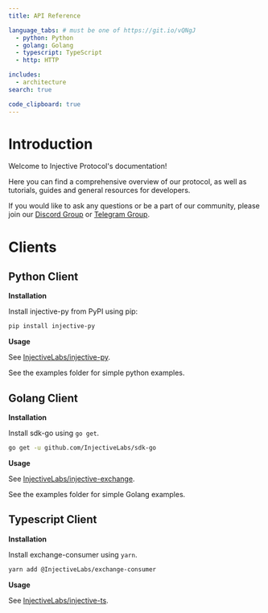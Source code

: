 ```yaml
---
title: API Reference

language_tabs: # must be one of https://git.io/vQNgJ
  - python: Python
  - golang: Golang
  - typescript: TypeScript
  - http: HTTP

includes:
  - architecture
search: true

code_clipboard: true
---
```


# Introduction

Welcome to Injective Protocol's documentation!

Here you can find a comprehensive overview of our protocol, as well as tutorials, guides and general resources for developers.

If you would like to ask any questions or be a part of our community, please join our [Discord Group](discord.gg/injective) or [Telegram Group](https://t.me/joininjective).

# Clients

## Python Client
**Installation**

Install injective-py from PyPI using pip:

```bash
pip install injective-py
```

**Usage**

See [InjectiveLabs/injective-py](https://github.com/InjectiveLabs/sdk-python).

See the examples folder for simple python examples.


## Golang Client
**Installation**

Install sdk-go using `go get`.

```bash
go get -u github.com/InjectiveLabs/sdk-go
```

**Usage**

See [InjectiveLabs/injective-exchange](https://github.com/InjectiveLabs/injective-exchange).

[comment]: <> (TODO: implement)
See the examples folder for simple Golang examples.


## Typescript Client
**Installation**

Install exchange-consumer using `yarn`.

```bash
yarn add @InjectiveLabs/exchange-consumer
```

**Usage**

See [InjectiveLabs/injective-ts](https://github.com/InjectiveLabs/injective-ts/tree/master/packages/exchange-consumer).

